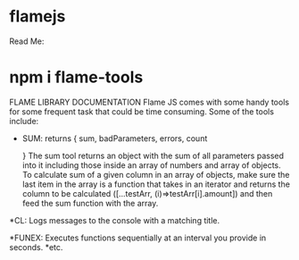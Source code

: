 # flamejs
Read Me:

# npm i flame-tools

FLAME LIBRARY DOCUMENTATION
Flame JS comes with some handy tools for some frequent task that could be time consuming. Some of the tools include:

* SUM: returns
{
    sum,
    badParameters, 
    errors, 
    count
    
    }
The sum tool returns an object with the sum of all parameters passed into it including those inside an array of numbers and array of objects. To calculate sum of a given column in an array of objects, make sure the last item in the array is a function that takes in an iterator and returns the column to be calculated ([...testArr, (i)=>testArr[i].amount]) and then feed the sum function with the array.

*CL: Logs messages to the console with a matching title.

*FUNEX: Executes functions sequentially at an interval you provide in seconds.
*etc.
